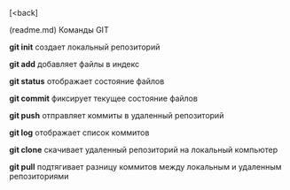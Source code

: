 [<back]

(readme.md)
Команды GIT

**git init**	создает локальный репозиторий

**git add**	добавляет файлы в индекс 

**git status**	отображает состояние файлов 

**git commit**	фиксирует текущее состояние файлов

**git push**	отправляет коммиты в удаленный репозиторий

**git log**	отображает список коммитов

**git clone**	скачивает удаленный репозиторий на локальный компьютер

**git pull**	подтягивает разницу коммитов между локальным и удаленным репозиториями